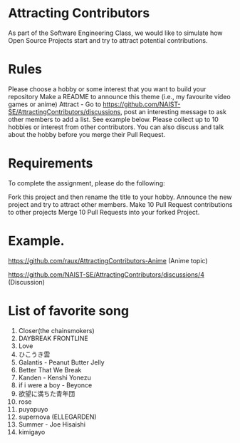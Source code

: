 # Attracting Contributors
As part of the Software Engineering Class, we would like to simulate how Open Source Projects start and try to attract potential contributions.

# Rules

Please choose a hobby or some interest that you want to build your repository
Make a README to announce this theme (i.e., my favourite video games or anime)
Attract - Go to https://github.com/NAIST-SE/AttractingContributors/discussions, post an interesting message to ask other members to add a list. See example below.
Please collect up to 10 hobbies or interest from other contributors. You can also discuss and talk about the hobby before you merge their Pull Request.

# Requirements
To complete the assignment, please do the following:

Fork this project and then rename the title to your hobby.
Announce the new project and try to attract other members.
Make 10 Pull Request contributions to other projects
Merge 10 Pull Requests into your forked Project.

# Example. 
https://github.com/raux/AttractingContributors-Anime (Anime topic)

https://github.com/NAIST-SE/AttractingContributors/discussions/4 (Discussion)

# List of favorite song
1. Closer(the chainsmokers)
2. DAYBREAK FRONTLINE
3. Love
4. ひこうき雲
5. Galantis - Peanut Butter Jelly
6. Better That We Break
7. Kanden - Kenshi Yonezu
8. if i were a boy - Beyonce
9. 欲望に満ちた青年団
10. rose
11. puyopuyo
12. supernova (ELLEGARDEN)
13. Summer - Joe Hisaishi
14. kimigayo
